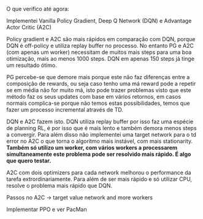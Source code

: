 O que verifico até agora:

Implementei Vanilla Policy Gradient, Deep Q Network (DQN) e Advantage Actor Critic (A2C)

Policy gradient e A2C são mais rápidos em comparação com DQN, porque DQN é off-policy e utiliza replay buffer no processo.
No entanto PG e A2C (com apenas um worker) necessitam de muitos mais steps para uma boa otimização, mais ao menos 1000 steps. DQN em apenas 150 steps já tinge um resultado ótimo.

PG percebe-se que demore mais porque este não faz diferenças entre a composição de rewards, ou seja caso tenho uma má reward pode a repetir se em média não for muito má, isto pode trazer problemas visto que este método faz os seus updates com base em vários retornos, em casos normais complica-se porque não temos estas possibilidades, temos que fazer um processo incremental através de TD.

DQN e A2C fazem isto. 
DQN utiliza replay buffer por isso faz uma espécie de planning RL, é por isso que é mais lento e também demora menos steps a convergir. Para além disso não implementei uma target network para o td error no A2C o que torna o algoritmo mais instável, com mais stationarity. **Também só utilizo um worker, com vários workers a processarem simultaneamente este problema pode ser resolvido mais rápido. É algo que quero testar.** 


A2C com dois optimizers para cada network melhorou o performance da tarefa extrordinariamente. Para além de ser mais rápido e só utilizar CPU, resolve o problema mais rápido que DQN.


Passos no A2C -> target value network and more workers

Implementar PPO e ver PacMan

